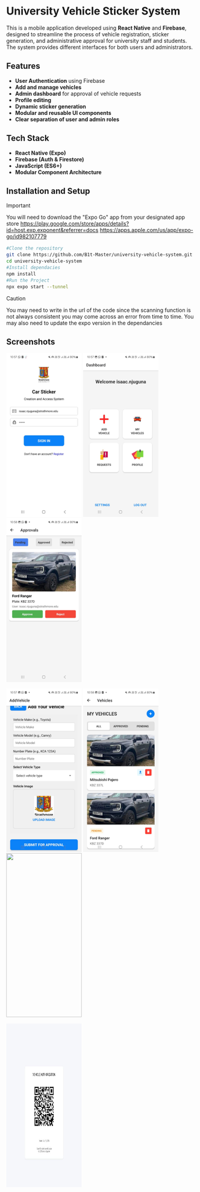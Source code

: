 # University Vehicle Sticker System

This is a mobile application developed using **React Native** and **Firebase**, designed to streamline the process of vehicle registration, sticker generation, and administrative approval for university staff and students. The system provides different interfaces for both users and administrators.

## Features

- **User Authentication** using Firebase
- **Add and manage vehicles**
- **Admin dashboard** for approval of vehicle requests
- **Profile editing**
- **Dynamic sticker generation**
- **Modular and reusable UI components**
- **Clear separation of user and admin roles**

## Tech Stack

- **React Native (Expo)**
- **Firebase (Auth & Firestore)**
- **JavaScript (ES6+)**
- **Modular Component Architecture**

## Installation and Setup

> [!IMPORTANT]  
> You will need to download the "Expo Go" app from your designated app store
> https://play.google.com/store/apps/details?id=host.exp.exponent&referrer=docs https://apps.apple.com/us/app/expo-go/id982107779

```bash
#Clone the repository
git clone https://github.com/B1t-Master/university-vehicle-system.git
cd university-vehicle-system
#Install dependacies
npm install
#Run the Project
npx expo start --tunnel
```

> [!CAUTION]
> You may need to write in the url of the code since the scanning function is not always consistent you may come across an error from time to time.
> You may also need to update the expo version in the dependancies

## Screenshots

<img src="./screenshots/login.jpg" width="200" height="433.6"/> <img src="./screenshots/user-dashboard.jpg" width="200" height="433.6"/> <img src="./screenshots/approvals.jpg" width="200" height="433.6"/>

<img src="./screenshots/add-vehicle.jpg" width="200" height="433.6"/> <img src="./screenshots/vehicles.jpg" width="200" height="433.6"/> <img src="./screenshots/admin-dashaboard.jpg" width="200" height="433.6"/>

<img src="./screenshots/qr.jpg" width="200" height="433.6"/>

